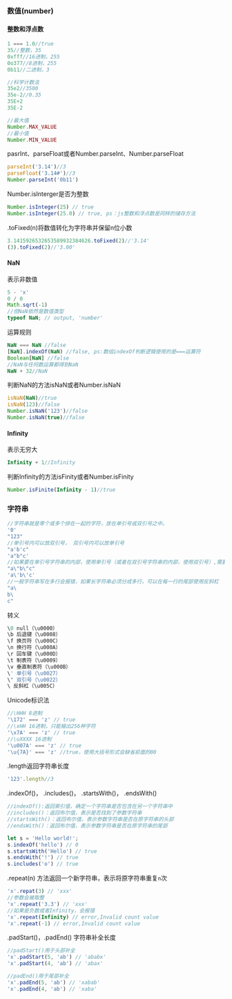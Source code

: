 ### 数值\(number\)

#### 整数和浮点数

```js
1 === 1.0//true
35//整数，35
0xfff//16进制，255
0o377//8进制，255
0b11//二进制，3

//科学计数法
35e2//3500
35e-2//0.35
35E+2
35E-2

//最大值
Number.MAX_VALUE
//最小值
Number.MIN_VALUE
```

pasrInt、parseFloat或者Number.parseInt、Number.parseFloat

```js
parseInt('3.14')//3
parseFloat('3.14#')//3
Number.parseInt('0b11')
```

Number.isInterger是否为整数

```js
Number.isInteger(25) // true
Number.isInteger(25.0) // true, ps：js整数和浮点数是同样的储存方法
```

.toFixed\(n\)将数值转化为字符串并保留n位小数

```js
3.1415926532653589932384626.toFixed(2)//'3.14'
(3).toFixed(2)//'3.00'
```

#### NaN

表示非数值

```js
5 - 'x'
0 / 0
Math.sqrt(-1)
//但NaN依然是数值类型
typeof NaN; // output, 'number'
```

运算规则

```js
NaN === NaN //false
[NaN].indexOf(NaN) //false, ps:数组indexOf判断逻辑使用的是===运算符
Boolean[NaN] //false
//NaN与任何数运算都得到NaN
NaN + 32//NaN
```

判断NaN的方法isNaN或者Number.isNaN

```js
isNaN(NaN)//true
isNaN(123)//false
Number.isNaN('123')//false
Number.isNaN(true)//false
```

#### **Infinity**

表示无穷大

```js
Infinity + 1//Infinity
```

判断Infinity的方法isFinity或者Number.isFinity

```js
Number.isFinite(Infinity - 1)//true
```

### 字符串

```js
//字符串就是零个或多个排在一起的字符，放在单引号或双引号之中。
'0'
"123"
//单引号内可以放双引号， 双引号内可以放单引号
"a'b'c"
'a"b"c'
//如果要在单引号字符串的内部，使用单引号（或者在双引号字符串的内部，使用双引号）,需要使用反斜杠(\)转义
"a\"b\"c"
'a\'b\'c'
//一般字符串写在多行会报错，如果长字符串必须分成多行，可以在每一行的尾部使用反斜杠
"a\
b\
c"
```

转义

```js
\0 null（\u0000）
\b 后退键（\u0008）
\f 换页符（\u000C）
\n 换行符（\u000A）
\r 回车键（\u000D）
\t 制表符（\u0009）
\v 垂直制表符（\u000B）
\' 单引号（\u0027）
\" 双引号（\u0022）
\ 反斜杠（\u005C）
```

Unicode标识法

```js
//\HHH 8进制
'\172' === 'z' // true
//\xHH 16进制，只能输出256种字符
'\x7A' === 'z' // true
//\uXXXX 16进制
'\u007A' === 'z' // true
'\u{7A}' === 'z' //true，使用大括号形式会缺省前面的00
```

.length返回字符串长度

```js
'123'.length//3
```

.indexOf\(\)， .includes\(\)， .startsWith\(\)， .endsWith\(\)

```js
//indexOf():返回索引值，确定一个字符串是否包含在另一个字符串中
//includes()：返回布尔值，表示是否找到了参数字符串
//startsWith()：返回布尔值，表示参数字符串是否在原字符串的头部
//endsWith()：返回布尔值，表示参数字符串是否在原字符串的尾部

let s = 'Hello world!';
s.indexOf('hello') // 0
s.startsWith('Hello') // true
s.endsWith('!') // true
s.includes('o') // true
```

.repeat\(n\) 方法返回一个新字符串，表示将原字符串重复`n`次

```js
'x'.repat(3) // 'xxx'
//参数会被取整
'x'.repeat('3.3') // 'xxx'
//如果是负数或者Infinity，会报错
'x'.repeat(Infinity) // error,Invalid count value
'x'.repeat(-1) // error,Invalid count value
```

.padStart\(\)，.padEnd\(\) 字符串补全长度

```js
//padStart()用于头部补全
'x'.padStart(5, 'ab') // 'ababx'
'x'.padStart(4, 'ab') // 'abax'

//padEnd()用于尾部补全
'x'.padEnd(5, 'ab') // 'xabab'
'x'.padEnd(4, 'ab') // 'xaba'
```




